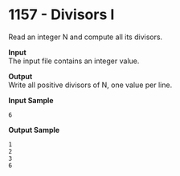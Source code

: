 # 1157 - Divisors I

Read an integer N and compute all its divisors.

**Input**<br>
The input file contains an integer value.

**Output**<br>
Write all positive divisors of N, one value per line.

**Input Sample**
````
6
````

**Output Sample**
````
1
2
3
6
````